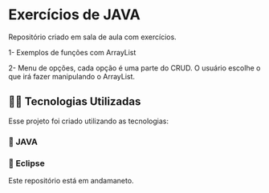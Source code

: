 # Exercícios de JAVA
Repositório criado em sala de aula com exercícios. 

1- Exemplos de funções com ArrayList

2- Menu de opções, cada opção é uma parte do CRUD. O usuário escolhe o que irá fazer manipulando o ArrayList. 

## 👨‍💻️ Tecnologias Utilizadas
Esse projeto foi criado utilizando as tecnologias:
### :small_blue_diamond:  JAVA
### :small_blue_diamond: Eclipse

Este repositório está em andamaneto. 
